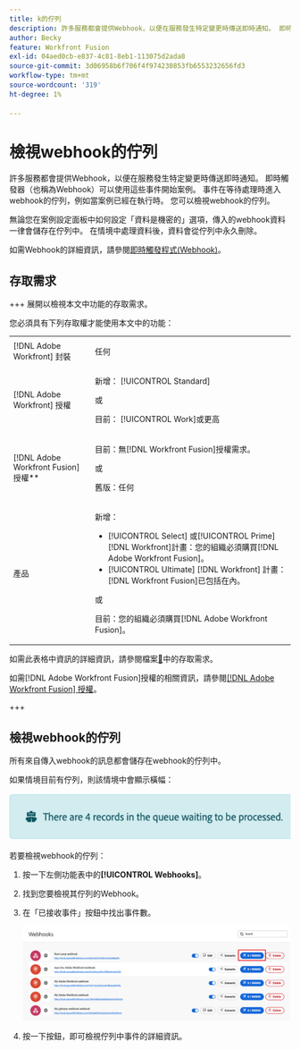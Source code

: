 ```yaml
---
title: k的佇列
description: 許多服務都會提供Webhook，以便在服務發生特定變更時傳送即時通知。 即時觸發器（也稱為Webhook）可以使用這些事件開始案例。 事件在等待處理時進入webhook的佇列，例如當案例已經在執行時。 您可以檢視webhook的佇列。
author: Becky
feature: Workfront Fusion
exl-id: 04aed0cb-e837-4c81-8eb1-113075d2ada8
source-git-commit: 3d06958b6f706f4f974230853fb6553232656fd3
workflow-type: tm+mt
source-wordcount: '319'
ht-degree: 1%

---
```


# 檢視webhook的佇列

許多服務都會提供Webhook，以便在服務發生特定變更時傳送即時通知。 即時觸發器（也稱為Webhook）可以使用這些事件開始案例。 事件在等待處理時進入webhook的佇列，例如當案例已經在執行時。 您可以檢視webhook的佇列。

無論您在案例設定面板中如何設定「資料是機密的」選項，傳入的webhook資料一律會儲存在佇列中。 在情境中處理資料後，資料會從佇列中永久刪除。

如需Webhook的詳細資訊，請參閱[即時觸發程式(Webhook)](/help/workfront-fusion/references/modules/webhooks-reference.md)。

## 存取需求

+++ 展開以檢視本文中功能的存取需求。

您必須具有下列存取權才能使用本文中的功能：

<table style="table-layout:auto">
 <col> 
 <col> 
 <tbody> 
  <tr> 
   <td role="rowheader">[!DNL Adobe Workfront] 封裝</td> 
   <td> <p>任何</p> </td> 
  </tr> 
  <tr data-mc-conditions=""> 
   <td role="rowheader">[!DNL Adobe Workfront] 授權</td> 
   <td> <p>新增： [!UICONTROL Standard]</p><p>或</p><p>目前： [!UICONTROL Work]或更高</p> </td> 
  </tr> 
  <tr> 
   <td role="rowheader">[!DNL Adobe Workfront Fusion] 授權**</td> 
   <td>
   <p>目前：無[!DNL Workfront Fusion]授權需求。</p>
   <p>或</p>
   <p>舊版：任何 </p>
   </td> 
  </tr> 
  <tr> 
   <td role="rowheader">產品</td> 
   <td>
   <p>新增：</p> <ul><li>[!UICONTROL Select] 或[!UICONTROL Prime] [!DNL Workfront]計畫：您的組織必須購買[!DNL Adobe Workfront Fusion]。</li><li>[!UICONTROL Ultimate] [!DNL Workfront] 計畫： [!DNL Workfront Fusion]已包括在內。</li></ul>
   <p>或</p>
   <p>目前：您的組織必須購買[!DNL Adobe Workfront Fusion]。</p>
   </td> 
  </tr>
 </tbody> 
</table>

如需此表格中資訊的詳細資訊，請參閱檔案[&#128279;](/help/workfront-fusion/references/licenses-and-roles/access-level-requirements-in-documentation.md)中的存取需求。

如需[!DNL Adobe Workfront Fusion]授權的相關資訊，請參閱[[!DNL Adobe Workfront Fusion] 授權](/help/workfront-fusion/set-up-and-manage-workfront-fusion/licensing-operations-overview/license-automation-vs-integration.md)。

+++

## 檢視webhook的佇列

所有來自傳入webhook的訊息都會儲存在webhook的佇列中。

如果情境目前有佇列，則該情境中會顯示橫幅：

![佇列橫幅](assets/queue-banner.png)

若要檢視webhook的佇列：

1. 按一下左側功能表中的&#x200B;**[!UICONTROL Webhooks]**。
1. 找到您要檢視其佇列的Webhook。
1. 在「已接收事件」按鈕中找出事件數。

   ![Webhook佇列](assets/webhook-queue.png)

1. 按一下按鈕，即可檢視佇列中事件的詳細資訊。
